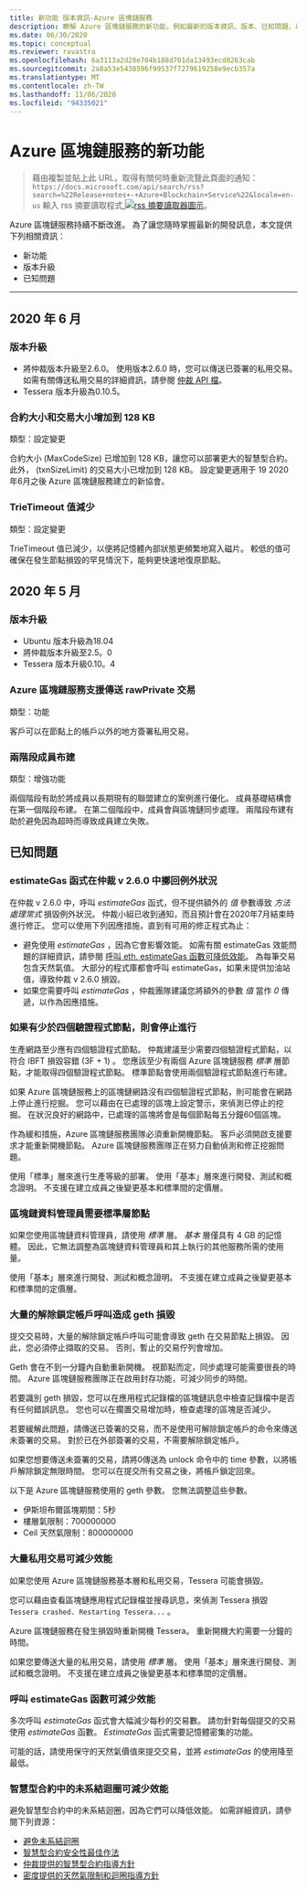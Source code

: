 ```yaml
---
title: 新功能 版本資訊-Azure 區塊鏈服務
description: 瞭解 Azure 區塊鏈服務的新功能，例如最新的版本資訊、版本、已知問題，以及即將進行的變更。
ms.date: 06/30/2020
ms.topic: conceptual
ms.reviewer: ravastra
ms.openlocfilehash: 6a3113a2d28e704b188d701da13493ecd8263cab
ms.sourcegitcommit: 2a8a53e5438596f99537f7279619258e9ecb357a
ms.translationtype: MT
ms.contentlocale: zh-TW
ms.lasthandoff: 11/06/2020
ms.locfileid: "94335021"
---
```

# <a name="whats-new-in-azure-blockchain-service"></a>Azure 區塊鏈服務的新功能

> 藉由複製並貼上此 URL，取得有關何時重新流覽此頁面的通知： `https://docs.microsoft.com/api/search/rss?search=%22Release+notes+-+Azure+Blockchain+Service%22&locale=en-us` 輸入 rss 摘要讀取程式[ ![ rss 摘要讀取器圖示](./media/whats-new/feed-icon-16x16.png)](/api/search/rss?locale=en-us&search=%2522Release%2bnotes%2b-%2bAzure%2bBlockchain%2bService%2522)。

Azure 區塊鏈服務持續不斷改進。 為了讓您隨時掌握最新的開發訊息，本文提供下列相關資訊：

- 新功能
- 版本升級
- 已知問題

---

## <a name="june-2020"></a>2020 年 6 月

### <a name="version-upgrades"></a>版本升級

- 將仲裁版本升級至2.6.0。 使用版本2.6.0 時，您可以傳送已簽署的私用交易。 如需有關傳送私用交易的詳細資訊，請參閱 [仲裁 API 檔](https://docs.goquorum.consensys.net/en/latest/Reference/APIs/ContractExtensionAPIs/#apis)。
- Tessera 版本升級為0.10.5。

### <a name="contract-size-and-transaction-size-increased-to-128-kb"></a>合約大小和交易大小增加到 128 KB

類型：設定變更

合約大小 (MaxCodeSize) 已增加到 128 KB，讓您可以部署更大的智慧型合約。 此外， (txnSizeLimit) 的交易大小已增加到 128 KB。 設定變更適用于 19 2020 年6月之後 Azure 區塊鏈服務建立的新協會。

### <a name="trietimeout-value-reduced"></a>TrieTimeout 值減少

類型：設定變更

TrieTimeout 值已減少，以便將記憶體內部狀態更頻繁地寫入磁片。 較低的值可確保在發生節點損毀的罕見情況下，能夠更快速地復原節點。

## <a name="may-2020"></a>2020 年 5 月

### <a name="version-upgrades"></a>版本升級

- Ubuntu 版本升級為18.04
- 將仲裁版本升級至2.5。0
- Tessera 版本升級0.10。4

### <a name="azure-blockchain-service-supports-sending-rawprivate-transactions"></a>Azure 區塊鏈服務支援傳送 rawPrivate 交易

類型：功能

客戶可以在節點上的帳戶以外的地方簽署私用交易。

### <a name="two-phase-member-provisioning"></a>兩階段成員布建

類型：增強功能

兩個階段有助於將成員以長期現有的聯盟建立的案例進行優化。 成員基礎結構會在第一個階段布建。 在第二個階段中，成員會與區塊鏈同步處理。 兩階段布建有助於避免因為超時而導致成員建立失敗。

## <a name="known-issues"></a>已知問題

### <a name="ethestimategas-function-throws-exception-in-quorum-v260"></a>estimateGas 函式在仲裁 v 2.6.0 中擲回例外狀況

在仲裁 v 2.6.0 中，呼叫 *estimateGas* 函式，但不提供額外的 *值* 參數導致 *方法處理常式* 損毀例外狀況。 仲裁小組已收到通知，而且預計會在2020年7月結束時進行修正。 您可以使用下列因應措施，直到有可用的修正程式為止：

- 避免使用 *estimateGas* ，因為它會影響效能。 如需有關 estimateGas 效能問題的詳細資訊，請參閱 [呼叫 eth. estimateGas 函數可降低效能](#calling-ethestimategas-function-reduces-performance)。 為每筆交易包含天然氣值。 大部分的程式庫都會呼叫 estimateGas，如果未提供加油站值，導致仲裁 v 2.6.0 損毀。
- 如果您需要呼叫 *estimateGas* ，仲裁團隊建議您將額外的參數 *值* 當作 *0* 傳遞，以作為因應措施。

### <a name="mining-stops-if-fewer-than-four-validator-nodes"></a>如果有少於四個驗證程式節點，則會停止進行

生產網路至少應有四個驗證程式節點。 仲裁建議至少需要四個驗證程式節點，以符合 IBFT 損毀容錯 (3F + 1) 。 您應該至少有兩個 Azure 區塊鏈服務 *標準* 層節點，才能取得四個驗證程式節點。 標準節點會使用兩個驗證程式節點進行布建。  

如果 Azure 區塊鏈服務上的區塊鏈網路沒有四個驗證程式節點，則可能會在網路上停止進行挖掘。 您可以藉由在已處理的區塊上設定警示，來偵測已停止的挖掘。 在狀況良好的網路中，已處理的區塊將會是每個節點每五分鐘60個區塊。

作為緩和措施，Azure 區塊鏈服務團隊必須重新開機節點。 客戶必須開啟支援要求才能重新開機節點。 Azure 區塊鏈服務團隊正在努力自動偵測和修正挖掘問題。

使用「標準」層來進行生產等級的部署。 使用「基本」層來進行開發、測試和概念證明。 不支援在建立成員之後變更基本和標準間的定價層。

### <a name="blockchain-data-manager-requires-standard-tier-node"></a>區塊鏈資料管理員需要標準層節點

如果您使用區塊鏈資料管理員，請使用 *標準* 層。 *基本* 層僅具有 4 GB 的記憶體。 因此，它無法調整為區塊鏈資料管理員和其上執行的其他服務所需的使用量。

使用「基本」層來進行開發、測試和概念證明。 不支援在建立成員之後變更基本和標準間的定價層。

### <a name="large-volume-of-unlock-account-calls-causes-geth-to-crash"></a>大量的解除鎖定帳戶呼叫造成 geth 損毀

提交交易時，大量的解除鎖定帳戶呼叫可能會導致 geth 在交易節點上損毀。 因此，您必須停止擷取的交易。 否則，暫止的交易佇列會增加。

Geth 會在不到一分鐘內自動重新開機。 視節點而定，同步處理可能需要很長的時間。 Azure 區塊鏈服務團隊正在啟用封存功能，可減少同步的時間。

若要識別 geth 損毀，您可以在應用程式記錄檔的區塊鏈訊息中檢查記錄檔中是否有任何錯誤訊息。 您也可以在擱置交易增加時，檢查處理的區塊是否減少。

若要緩解此問題，請傳送已簽署的交易，而不是使用可解除鎖定帳戶的命令來傳送未簽署的交易。 對於已在外部簽署的交易，不需要解除鎖定帳戶。

如果您想要傳送未簽署的交易，請將0傳送為 unlock 命令中的 time 參數，以將帳戶解除鎖定無限時間。 您可以在提交所有交易之後，將帳戶鎖定回來。  

以下是 Azure 區塊鏈服務使用的 geth 參數。 您無法調整這些參數。

- 伊斯坦布爾區塊期間：5秒
- 樓層氣限制：700000000
- Ceil 天然氣限制：800000000

### <a name="large-volume-of-private-transactions-reduces-performance"></a>大量私用交易可減少效能

如果您使用 Azure 區塊鏈服務基本層和私用交易，Tessera 可能會損毀。

您可以藉由查看區塊鏈應用程式記錄檔並搜尋訊息，來偵測 Tessera 損毀 `Tessera crashed. Restarting Tessera...` 。

Azure 區塊鏈服務在發生損毀時重新開機 Tessera。 重新開機大約需要一分鐘的時間。

如果您要傳送大量的私用交易，請使用 *標準* 層。 使用「基本」層來進行開發、測試和概念證明。 不支援在建立成員之後變更基本和標準間的定價層。

### <a name="calling-ethestimategas-function-reduces-performance"></a>呼叫 estimateGas 函數可減少效能

多次呼叫 *estimateGas* 函式會大幅減少每秒的交易數。 請勿針對每個提交的交易使用 *estimateGas* 函數。 *EstimateGas* 函式需要記憶體密集的功能。

可能的話，請使用保守的天然氣價值來提交交易，並將 *estimateGas* 的使用降至最低。

### <a name="unbounded-loops-in-smart-contracts-reduces-performance"></a>智慧型合約中的未系結迴圈可減少效能

避免智慧型合約中的未系結迴圈，因為它們可以降低效能。 如需詳細資訊，請參閱下列資源：

- [避免未系結迴圈](https://blog.b9lab.com/getting-loopy-with-solidity-1d51794622ad )
- [智慧型合約安全性最佳作法](https://github.com/ConsenSys/smart-contract-best-practices)
- [仲裁提供的智慧型合約指導方針](https://docs.goquorum.consensys.net/en/stable/Concepts/Security/Framework/DecentralizedApplication/SmartContractsSecurity/)
- [密度提供的天然氣限制和迴圈指導方針](https://solidity.readthedocs.io/en/develop/security-considerations.html#gas-limit-and-loops)